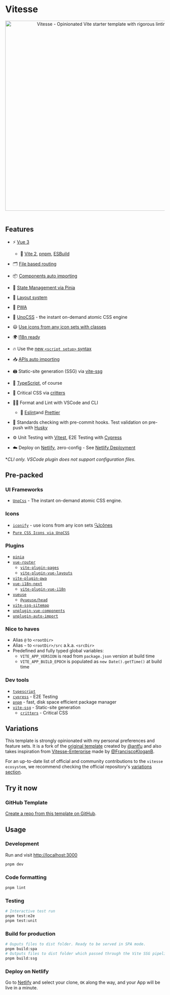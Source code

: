 # Vitesse
<div align='center'>
  <img
    src='https://user-images.githubusercontent.com/11247099/111864893-a457fd00-899e-11eb-9f05-f4b88987541d.png'
    alt='Vitesse - Opinionated Vite starter template with rigorous linting'
    width='600'
  />
</div>

<br>





## Features

- ⚡️ [Vue 3](https://github.com/vuejs/vue-next)

  - 🏃 [Vite 2](https://github.com/vitejs/vite), [pnpm](https://pnpm.js.org/), [ESBuild](https://github.com/evanw/esbuild)

- 🗂 [File based routing](./src/core/pages)

- 📦 [Components auto importing](./src/core/components)

- 🍍 [State Management via Pinia](https://pinia.esm.dev/)

- 📑 [Layout system](./src/core/layouts)

- 📲 [PWA](https://github.com/antfu/vite-plugin-pwa)

- 🎨 [UnoCSS](https://github.com/antfu/unocss) - the instant on-demand atomic CSS engine

- 😃 [Use icons from any icon sets with classes](https://github.com/antfu/unocss/tree/main/packages/preset-icons)

- 🌍 [I18n ready](./locales)


- 🔥 Use the [new `<script setup>` syntax](https://github.com/vuejs/rfcs/pull/227)

- 📥 [APIs auto importing](https://github.com/antfu/unplugin-auto-import)

- 🖨 Static-site generation (SSG) via [vite-ssg](https://github.com/antfu/vite-ssg)

- 🦾 [TypeScript](https://www.typescriptlang.org/), of course

- 🦔 Critical CSS via [critters](https://github.com/GoogleChromeLabs/critters)

- 👮🏻 Format and Lint with VSCode and CLI
  - 💾 [Eslint](https://eslint.org/)and  [Prettier](https://prettier.io/)


- 🤖 Standards checking with pre-commit hooks. Test validation on pre-push with [Husky](https://github.com/typicode/husky)

- ⚙️ Unit Testing with [Vitest](https://github.com/vitest-dev/vitest), E2E Testing with [Cypress](https://cypress.io/)


- ☁️ Deploy on [Netlify](https://www.netlify.com/), zero-config - See [Netlify Deployment](#deploy-on-netlify)


**CLI only. VSCode plugin does not support configuration files.*

## Pre-packed

### UI Frameworks

- [`UnoCss`](https://github.com/unocss/unocss) - The instant on-demand atomic CSS engine.

### Icons

- [`iconify`](https://iconify.design) - use icons from any icon sets [🔍Icônes](https://icones.netlify.app/)
- [`Pure CSS Icons via UnoCSS`](https://github.com/unocss/unocss/tree/main/packages/preset-icons)

### Plugins

- [`pinia`](https://pinia.esm.dev)
- [`vue-router`](https://github.com/vuejs/vue-router)
  - [`vite-plugin-pages`](https://github.com/hannoeru/vite-plugin-pages)
  - [`vite-plugin-vue-layouts`](https://github.com/JohnCampionJr/vite-plugin-vue-layouts)
- [`vite-plugin-pwa`](https://github.com/antfu/vite-plugin-pwa)
- [`vue-i18n-next`](https://github.com/intlify/vue-i18n-next)
  - [`vite-plugin-vue-i18n`](https://github.com/intlify/vite-plugin-vue-i18n)
- [`vueuse`](https://github.com/antfu/vueuse)
  - [`@vueuse/head`](https://github.com/vueuse/head)
- [`vite-ssg-sitemap`](https://github.com/jbaubree/vite-ssg-sitemap)
- [`unplugin-vue-components`](https://github.com/antfu/unplugin-vue-components)
- [`unplugin-auto-import`](https://github.com/antfu/unplugin-auto-import)

### Nice to haves

- Alias `@` to `<rootDir>`
- Alias `~` to `<rootDir>/src` a.k.a. `<srcDir>`
- Predefined and fully typed global variables:
  - `VITE_APP_VERSION` is read from `package.json` version at build time
  - `VITE_APP_BUILD_EPOCH` is populated as `new Date().getTime()` at build time

### Dev tools

- [`typescript`](https://www.typescriptlang.org/)
- [`cypress`](https://cypress.io/) - E2E Testing
- [`pnpm`](https://pnpm.js.org/) - fast, disk space efficient package manager
- [`vite-ssg`](https://github.com/antfu/vite-ssg) - Static-site generation
  - [`critters`](https://github.com/GoogleChromeLabs/critters) - Critical CSS

## Variations

This template is strongly opinionated with my personal preferences and feature sets. It is a fork of
the [original template](https://github.com/antfu/vitesse) created by [@antfu](https://github.com/antfu)
and also takes inspiration from [Vitesse-Enterprise](https://github.com/FranciscoKloganB/vitesse-enterprise)
made by [@FranciscoKloganB](https://github.com/FranciscoKloganB).

For an up-to-date list of official and community contributions to the `vitesse ecosystem`, we recommend
checking the official repository's [variations section](https://github.com/antfu/vitesse#variations).

## Try it now

### GitHub Template

[Create a repo from this template on GitHub](https://github.com/younessaitali/vue_3-vite-typescript-boilerplate/generate).





## Usage

### Development

Run and visit <http://localhost:3000>

```bash
pnpm dev
```

### Code formatting

```bash
pnpm lint
```

### Testing

```bash
# Interactive test run
pnpm test:e2e
pnpm test:unit
```

### Build for production

```bash
# Ouputs files to dist folder. Ready to be served in SPA mode.
pnpm build:spa
# Outputs files to dist folder which passed through the Vite SSG pipeline. Ready to be served.
pnpm build:ssg
```


### Deploy on Netlify

Go to [Netlify](https://app.netlify.com/start) and select your clone, `OK` along the way,
and your App will be live in a minute.
